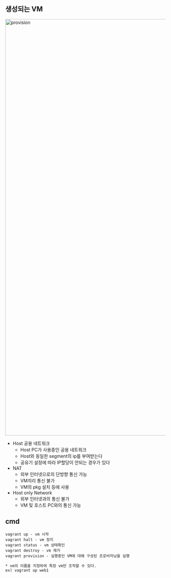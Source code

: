 ## 생성되는 VM
<img width="1306" alt="provision" src="https://user-images.githubusercontent.com/19552819/98538817-b201c580-22ce-11eb-9eb1-d29bb7c5b8aa.png">


- Host 공용 네트워크
  - Host PC가 사용중인 공용 네트워크
  - Host와 동일한 segment의 ip를 부여받는다
  - 공유기 설정에 따라 IP할당이 안되는 경우가 있다
- NAT
  - 외부 인터넷으로의 단방향 통신 가능
  - VM끼리 통신 불가
  - VM의 pkg 설치 등에 사용
- Host only Network
  - 외부 인터넷과의 통신 불가
  - VM 및 호스트 PC와의 통신 가능

## cmd
```
vagrant up - vm 시작
vagrant halt - vm 정지
vagrant status - vm 상태확인
vagrant destroy - vm 제거
vagrant provision - 실행중인 VM에 대해 구성된 프로비저닝을 실행

* vm의 이름을 지정하여 특정 vm만 조작할 수 있다.
ex) vagrant up web1
```

